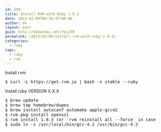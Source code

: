 ```yaml
---
id: 259
title: Install RVM with Ruby 1.9.3
date: 2013-02-09T06:18:47+00:00
author: ek
layout: post
guid: http://ekkachai.net/?p=259
permalink: /2013/02/09/install-rvm-with-ruby-1-9-3/
categories:
  - ruby
tags:
  - ruby
  - rvm
---
```

Install rvm

<pre>$ curl -L https://get.rvm.io | bash -s stable --ruby</pre>

Install ruby VERSION X.X.X

<pre>$ brew update
$ brew tap homebrew/dupes
$ brew install autoconf automake apple-gcc42
$ rvm pkg install openssl
$ rvm install 1.9.3 (or `rvm reinstall all --force` in case you had already installed ruby)
$ sudo ln -s /usr/local/bin/gcc-4.2 /usr/bin/gcc-4.2</pre>